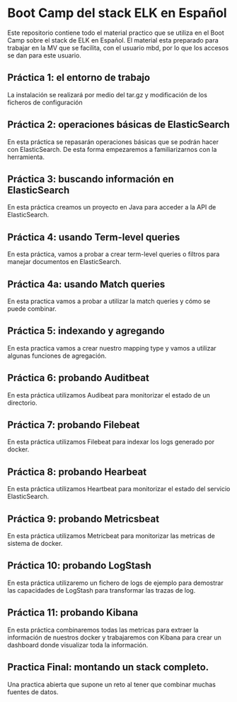 # Boot Camp del stack ELK en Español
Este repositorio contiene todo el material practico que se utiliza en el Boot Camp sobre el stack de ELK en Español.
El material esta preparado para trabajar en la MV que se facilita, con el usuario mbd, por lo que los accesos se dan para este usuario.

## Práctica 1: el entorno de trabajo

La instalación se realizará por medio del tar.gz y modificación de los ficheros de configuración
## Práctica 2: operaciones básicas de ElasticSearch

En esta práctica se repasarán operaciones básicas que se podrán hacer con ElasticSearch. De esta forma empezaremos a familiarizarnos con la herramienta.

## Práctica 3: buscando información en ElasticSearch

En esta práctica creamos un proyecto en Java para acceder a la API de ElasticSearch.

## Práctica 4: usando Term-level queries

En esta práctica, vamos a probar a crear term-level queries o filtros para manejar documentos en ElasticSearch.

## Práctica 4a: usando Match queries 

En esta practica vamos a probar a utilizar la match queries y cómo se puede combinar.

## Práctica 5: indexando y agregando

En esta practica vamos a crear nuestro mapping type y vamos a utilizar algunas funciones de agregación.

## Práctica 6: probando Auditbeat

En esta práctica utilizamos Audibeat para monitorizar el estado de un directorio. 

## Práctica 7: probando Filebeat

En esta práctica utilizamos Filebeat para indexar los logs generado por docker.

## Práctica 8: probando Hearbeat

En esta práctica utilizamos Heartbeat para monitorizar el estado del servicio ElasticSearch.

## Práctica 9: probando Metricsbeat

En esta práctica utilizamos Metricbeat para monitorizar las metricas de sistema de docker.

## Práctica 10: probando LogStash

En esta práctica utilizaremo un fichero de logs de ejemplo para demostrar las capacidades de LogStash para transformar las trazas de log.

## Práctica 11: probando Kibana

En esta práctica combinaremos todas las metricas para extraer la información de nuestros docker y trabajaremos con Kibana para crear un dashboard donde visualizar toda la información.


## Practica Final: montando un stack completo.

Una practica abierta que supone un reto al tener que combinar muchas fuentes de datos. 
